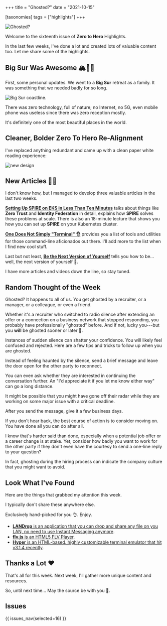 +++
title = "Ghosted?"
date = "2021-10-15"

[taxonomies]
tags = ["highlights"]
+++

![Ghosted?](/images/size/w1200/2024/03/vortex-1.png)

Welcome to the sixteenth issue of **Zero to Hero** Highlights.

In the last few weeks, I've done a lot and created lots of valuable content too.
Let me share some of the highlights.

## Big Sur Was Awesome 🏔🌊🌲

First, some personal updates. We went to a **Big Sur** retreat as a family. It
was something that we needed badly for so long.

![Big Sur coastline.](/images/2021/10/FBdzoRKVQAA3jbR.jpeg)

There was zero technology, full of nature; no Internet, no 5G, even mobile phone
was useless since there was zero reception mostly.

It's definitely one of the most beautiful places in the world.

## Cleaner, Bolder Zero To Hero Re-Alignment

I've replaced anything redundant and came up with a clean paper white reading
experience:

![new design](/images/2021/10/Screen-Shot-2021-10-15-at-2.15.16-PM.png)

## New Articles 👩‍🍳

I don't know how, but I managed to develop three valuable articles in the last
two weeks.

[**Setting Up SPIRE on EKS in Less Than Ten Minutes**](@/spire/spire-rocks.md) 
talks about things like **Zero Trust** and **Identity Federation** in detail, 
explains how **SPIRE** solves these problems at scale. There is also an 18-minute 
lecture that shows you how you can set up **SPIRE** on your Kubernetes cluster.

[**One Does Not Simply "Terminal" 👌**](@/roadmap/one-does-not-simply-terminal.md) 
provides you a list of tools and utilities for those command-line aficionados 
out there. I'll add more to the list when I find new cool stuff.

Last but not least, [**Be the Next Version of Yourself**](@/roadmap/roadmap.md) 
tells you how to be... well, the next version of yourself 🙂.

I have more articles and videos down the line, so stay tuned.

## Random Thought of the Week

Ghosted? It happens to all of us. You get ghosted by a recruiter, or a manager,
or a colleague, or even a friend.

Whether it's a recruiter who switched to radio silence after extending an offer
or a connection on a business network that stopped responding, you probably have
professionally "ghosted" before. And if not, lucky you---but you **will** be
ghosted sooner or later 🙂.

Instances of sudden silence can shatter your confidence. You will likely feel
confused and rejected. Here are a few tips and tricks to follow up when you are
ghosted.

Instead of feeling haunted by the silence, send a brief message and leave the
door open for the other party to reconnect.

You can even ask whether they are interested in continuing the conversation
further. An "I'd appreciate it if you let me know either way" can go a long
distance.

It might be possible that you might have gone off their radar while they are
working on some major issue with a critical deadline.

After you send the message, give it a few business days.

If you don't hear back, the best course of action is to consider moving on. You
have done all you can do after all.

I know that's harder said than done, especially when a potential job offer or a
career change is at stake. Yet, consider how badly you want to work for the
other party if they don't even have the courtesy to send a one-line reply to
your question?

In fact, ghosting during the hiring process can indicate the company culture
that you might want to avoid.

## Look What I've Found

Here are the things that grabbed my attention this week.

I typically don't share these anywhere else.

Exclusively hand-picked for you 👌. Enjoy.

* [**LANDrop** is an application that you can drop and share any file on you LAN, no need to use Instant Messaging anymore](https://landrop.app/).
* [**flv.js** is an HTML5 FLV Player](https://github.com/bilibili/flv.js).
* [**Hyper** is an HTML-based. highly customizable terminal emulator that hit v3.1.4 recently](https://hyper.is/).

## Thanks a Lot ❤️

That's all for this week. Next week, I'll gather more unique content and
resources.

So, until next time... May the source be with you 🦄.

## Issues

{{ issues_nav(selected=16) }}
